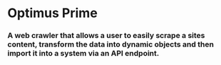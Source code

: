 # Optimus Prime

### A web crawler that allows a user to easily scrape a sites content, transform the data into dynamic objects and then import it into a system via an API endpoint.
